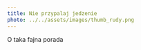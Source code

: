 ```yaml
---
title: Nie przypalaj jedzenie
photo: ../../assets/images/thumb_rudy.png
---
```


O taka fajna porada
